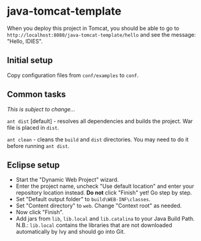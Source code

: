 # java-tomcat-template

When you deploy this project in Tomcat, you should be able to go to `http://localhost:8080/java-tomcat-template/hello` and see the message: "Hello, IDIES".

## Initial setup

Copy configuration files from `conf/examples` to `conf`.

## Common tasks

*This is subject to change...*

`ant dist` [default] - resolves all dependencies and builds the project. War file is placed in `dist`. 

`ant clean` - cleans the `build` and `dist` directories. You may need to do it before running `ant dist`.


## Eclipse setup

- Start the "Dynamic Web Project" wizard.
- Enter the project name, uncheck "Use default location" and enter your repository location instead. **Do not** click "Finish" yet! Go step by step.
- Set "Default output folder" to `build\WEB-INF\classes`.
- Set "Content directory" to `web`. Change "Context root" as needed.
- Now click "Finish".
- Add jars from `lib`, `lib.local` and `lib.catalina` to your Java Build Path. N.B.: `lib.local` contains the libraries that are not downloaded automatically by Ivy and should go into Git.
